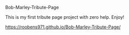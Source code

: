 Bob-Marley-Tribute-Page

This is my first tribute page project with zero help. Enjoy!

https://roobens971.github.io/Bob-Marley-Tribute-Page/
